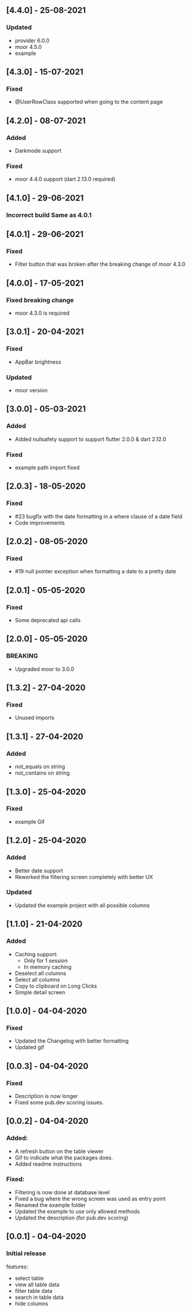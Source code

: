 ## [4.4.0] - 25-08-2021
### Updated
- provider 6.0.0
- moor 4.5.0
- example

## [4.3.0] - 15-07-2021
### Fixed
- @UserRowClass supported when going to the content page

## [4.2.0] - 08-07-2021
### Added
- Darkmode support
### Fixed
- moor 4.4.0 support (dart 2.13.0 required)

## [4.1.0] - 29-06-2021
### Incorrect build Same as 4.0.1

## [4.0.1] - 29-06-2021
### Fixed
- Filter button that was broken after the breaking change of moor 4.3.0

## [4.0.0] - 17-05-2021
### Fixed breaking change
- moor 4.3.0 is required

## [3.0.1] - 20-04-2021
### Fixed
- AppBar brightness
### Updated
- moor version

## [3.0.0] - 05-03-2021
### Added
- Added nullsafety support to support flutter 2.0.0 & dart 2.12.0
### Fixed
- example path import fixed

## [2.0.3] - 18-05-2020
### Fixed
- #23 bugfix with the date formatting in a where clause of a date field
- Code improvements

## [2.0.2] - 08-05-2020
### Fixed
- #19 null pointer exception when formatting a date to a pretty date

## [2.0.1] - 05-05-2020
### Fixed
- Some deprecated api calls

## [2.0.0] - 05-05-2020
### BREAKING
- Upgraded moor to 3.0.0

## [1.3.2] - 27-04-2020
### Fixed
- Unused imports

## [1.3.1] - 27-04-2020
### Added
- not_equals on string
- not_contains on string

## [1.3.0] - 25-04-2020
### Fixed
- example Gif

## [1.2.0] - 25-04-2020
### Added
- Better date support
- Reworked the filtering screen completely with better UX

### Updated
- Updated the example project with all possible columns

## [1.1.0] - 21-04-2020
### Added
- Caching support:
    - Only for 1 session
    - In memory caching
- Deselect all columns
- Select all columns
- Copy to clipboard on Long Clicks
- Simple detail screen

## [1.0.0] - 04-04-2020
### Fixed
- Updated the Changelog with better formatting
- Updated gif

## [0.0.3] - 04-04-2020
### Fixed
- Description is now longer
- Fixed some pub.dev scoring issues.

## [0.0.2] - 04-04-2020
### Added:
- A refresh button on the table viewer
- Gif to indicate what the packages does.
- Added readme instructions

### Fixed: 
- Filtering is now done at database level
- Fixed a bug where the wrong screen was used as entry point
- Renamed the example folder
- Updated the example to use only allowed methods
- Updated the description (for pub.dev scoring)

## [0.0.1] - 04-04-2020 
### Initial release

features:
- select table
- view all table data
- filter table data
- search in table data
- hide columns
